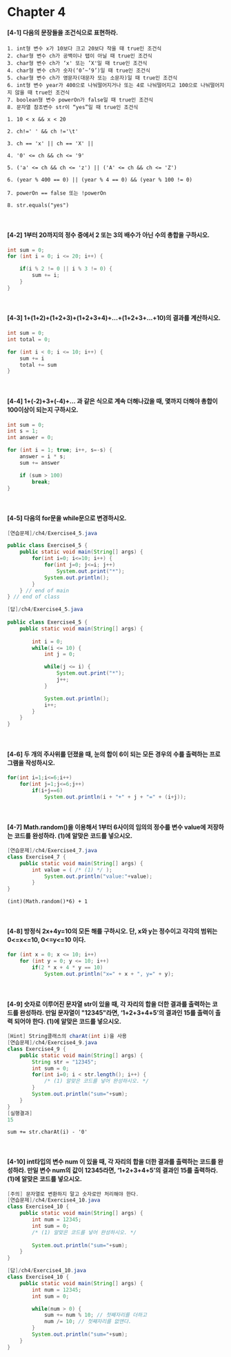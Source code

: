 # Chapter 4

#### [4-1] 다음의 문장들을 조건식으로 표현하라.
    1. int형 변수 x가 10보다 크고 20보다 작을 때 true인 조건식
    2. char형 변수 ch가 공백이나 탭이 아닐 때 true인 조건식
    3. char형 변수 ch가 ‘x' 또는 ’X'일 때 true인 조건식
    4. char형 변수 ch가 숫자(‘0’~‘9’)일 때 true인 조건식
    5. char형 변수 ch가 영문자(대문자 또는 소문자)일 때 true인 조건식
    6. int형 변수 year가 400으로 나눠떨어지거나 또는 4로 나눠떨어지고 100으로 나눠떨어지지 않을 때 true인 조건식
    7. boolean형 변수 powerOn가 false일 때 true인 조건식
    8. 문자열 참조변수 str이 “yes”일 때 true인 조건식

`1. 10 < x && x < 20`

`2. ch!=' ' && ch !='\t'`

`3. ch == 'x' || ch == 'X' ||`

`4. '0' <= ch && ch <= '9' `

`5. ('a' <= ch && ch <= 'z') || ('A' <= ch && ch <= 'Z')`

`6. (year % 400 == 0) || (year % 4 == 0) && (year % 100 != 0)`

`7. powerOn == false 또는 !powerOn`

`8. str.equals("yes")`

<br>

#### [4-2] 1부터 20까지의 정수 중에서 2 또는 3의 배수가 아닌 수의 총합을 구하시오.

```java
int sum = 0;
for (int i = 0; i <= 20; i++) {

    if(i % 2 != 0 || i % 3 != 0) {
        sum += i;
    }
}
```

<br>

#### [4-3] 1+(1+2)+(1+2+3)+(1+2+3+4)+...+(1+2+3+...+10)의 결과를 계산하시오.

```java
int sum = 0;
int total = 0;

for (int i < 0; i <= 10; i++) {
    sum += i
    total += sum
}
```

<br>

#### [4-4] 1+(-2)+3+(-4)+... 과 같은 식으로 계속 더해나갔을 때, 몇까지 더해야 총합이 100이상이 되는지 구하시오.

```java
int sum = 0;
int s = 1;
int answer = 0;

for (int i = 1; true; i++, s=-s) {
    answer = i * s;
    sum += answer 

    if (sum > 100)
        break;
}
```

<br>

#### [4-5] 다음의 for문을 while문으로 변경하시오.

```java
[연습문제]/ch4/Exercise4_5.java

public class Exercise4_5 {
    public static void main(String[] args) {
        for(int i=0; i<=10; i++) {
            for(int j=0; j<=i; j++)
                System.out.print("*");
            System.out.println();
        }
    } // end of main
} // end of class
```

```java
[답]/ch4/Exercise4_5.java
    
public class Exercise4_5 {
    public static void main(String[] args) {
        
        int i = 0;
        while(i <= 10) {
            int j = 0;

            while(j <= i) {
                System.out.print("*");
                j++;
            }

            System.out.println();
            i++;
        }
    }
}
```

<br>

#### [4-6] 두 개의 주사위를 던졌을 때, 눈의 합이 6이 되는 모든 경우의 수를 출력하는 프로그램을 작성하시오.

```java
for(int i=1;i<=6;i++)
    for(int j=1;j<=6;j++)
        if(i+j==6)
            System.out.println(i + "+" + j + "=" + (i+j));
```

<br>

#### [4-7] Math.random()을 이용해서 1부터 6사이의 임의의 정수를 변수 value에 저장하는 코드를 완성하라. (1)에 알맞은 코드를 넣으시오.

```java
[연습문제]/ch4/Exercise4_7.java
class Exercise4_7 {
    public static void main(String[] args) {
        int value = ( /* (1) */ );
            System.out.println("value:"+value);
        }
}
```

`(int)(Math.random()*6) + 1`

<br>

#### [4-8] 방정식 2x+4y=10의 모든 해를 구하시오. 단, x와 y는 정수이고 각각의 범위는 0<=x<=10, 0<=y<=10 이다.

```java
for (int x = 0; x <= 10; i++)
    for (int y = 0; y <= 10; i++)
        if(2 * x + 4 * y == 10)
            System.out.println("x=" + x + ", y=" + y);
```

<br>

#### [4-9] 숫자로 이루어진 문자열 str이 있을 때, 각 자리의 합을 더한 결과를 출력하는 코 드를 완성하라. 만일 문자열이 "12345"라면, ‘1+2+3+4+5’의 결과인 15를 출력이 출력 되어야 한다. (1)에 알맞은 코드를 넣으시오.

```java
[Hint] String클래스의 charAt(int i)을 사용
[연습문제]/ch4/Exercise4_9.java
class Exercise4_9 {
    public static void main(String[] args) {
        String str = "12345";
        int sum = 0;
        for(int i=0; i < str.length(); i++) {
            /* (1) 알맞은 코드를 넣어 완성하시오. */
        }
        System.out.println("sum="+sum);
    }
}
[실행결과]
15
```

`sum += str.charAt(i) - '0'`

<br>

#### [4-10] int타입의 변수 num 이 있을 때, 각 자리의 합을 더한 결과를 출력하는 코드를 완성하라. 만일 변수 num의 값이 12345라면, ‘1+2+3+4+5’의 결과인 15를 출력하라. (1)에 알맞은 코드를 넣으시오.

```java
[주의] 문자열로 변환하지 말고 숫자로만 처리해야 한다.
[연습문제]/ch4/Exercise4_10.java
class Exercise4_10 {
    public static void main(String[] args) {
        int num = 12345;
        int sum = 0;
        /* (1) 알맞은 코드를 넣어 완성하시오. */
        
        System.out.println("sum="+sum);
    }
}
```

```java
[답]/ch4/Exercise4_10.java
class Exercise4_10 {
    public static void main(String[] args) {
        int num = 12345;
        int sum = 0;

        while(num > 0) {
            sum += num % 10; // 첫째자리를 더하고  
            num /= 10; // 첫째자리를 없앤다.
        }
        System.out.println("sum="+sum);
    }
}
```

<br>